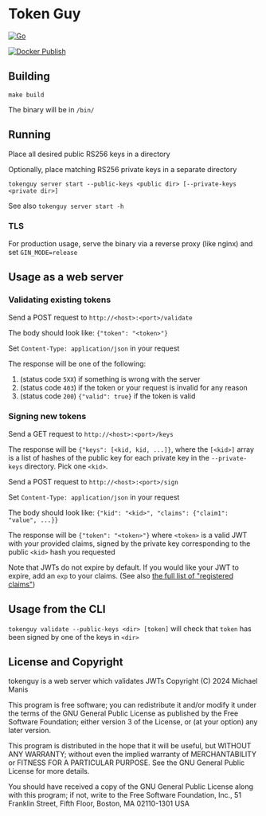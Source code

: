 # Token Guy

[![Go](https://github.com/ThePyrotechnic/go-tokenguy/actions/workflows/go.yml/badge.svg?branch=master)](https://github.com/ThePyrotechnic/go-tokenguy/actions/workflows/go.yml)

[![Docker Publish](https://github.com/ThePyrotechnic/go-tokenguy/actions/workflows/docker-publish.yml/badge.svg)](https://github.com/ThePyrotechnic/go-tokenguy/actions/workflows/docker-publish.yml)


## Building

`make build`

The binary will be in `/bin/`


## Running

Place all desired public RS256 keys in a directory

Optionally, place matching RS256 private keys in a separate directory

`tokenguy server start --public-keys <public dir> [--private-keys <private dir>]`

See also `tokenguy server start -h`


### TLS

For production usage, serve the binary via a reverse proxy (like nginx) and set
`GIN_MODE=release`


## Usage as a web server

### Validating existing tokens

Send a POST request to `http://<host>:<port>/validate`

The body should look like: `{"token": "<token>"}`

Set `Content-Type: application/json` in your request

The response will be one of the following:

1. (status code `5XX`) if something is wrong with the server
2. (status code `403`) if the token or your request is invalid for any reason 
3. (status code `200`) `{"valid": true}` if the token is valid

### Signing new tokens

Send a GET request to `http://<host>:<port>/keys`

The response will be `{"keys": [<kid, kid, ...]}`, where the `[<kid>]` array is a list of hashes of the public key
for each private key in the `--private-keys` directory. Pick one `<kid>`. 

Send a POST request to `http://<host>:<port>/sign`

Set `Content-Type: application/json` in your request


The body should look like: `{"kid": "<kid>", "claims": {"claim1": "value", ...}}`

The response will be `{"token": "<token>"}` where `<token>` is a valid JWT with your provided claims, signed
by the private key corresponding to the public `<kid>` hash you requested

Note that JWTs do not expire by default. If you would like your JWT to expire, add an `exp` to your claims.
(See also [the full list of "registered claims"](https://datatracker.ietf.org/doc/html/rfc7519#section-4.1))


## Usage from the CLI

`tokenguy validate --public-keys <dir> [token]` will check that `token` has been signed by one of the keys in `<dir>`


## License and Copyright
tokenguy is a web server which validates JWTs
Copyright (C) 2024  Michael Manis

   This program is free software; you can redistribute it and/or modify
   it under the terms of the GNU General Public License as published by
   the Free Software Foundation; either version 3 of the License, or
   (at your option) any later version.

   This program is distributed in the hope that it will be useful,
   but WITHOUT ANY WARRANTY; without even the implied warranty of
   MERCHANTABILITY or FITNESS FOR A PARTICULAR PURPOSE.  See the
   GNU General Public License for more details.

   You should have received a copy of the GNU General Public License
   along with this program; if not, write to the Free Software Foundation,
   Inc., 51 Franklin Street, Fifth Floor, Boston, MA 02110-1301  USA
